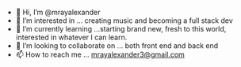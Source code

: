 - 👋 Hi, I’m @mrayalexander
- 👀 I’m interested in ... creating music and becoming a full stack dev
- 🌱 I’m currently learning ...starting brand new, fresh to this world, interested in whatever I can learn.
- 💞️ I’m looking to collaborate on ... both front end and back end
- 📫 How to reach me ... mrayalexander3@gmail.com

<!---
mrayalexander/mrayalexander is a ✨ special ✨ repository because its `README.md` (this file) appears on your GitHub profile.
You can click the Preview link to take a look at your changes.
--->

